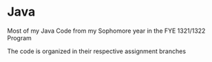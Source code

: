 # Java
Most of my Java Code from my Sophomore year in the FYE 1321/1322 Program

The code is organized in their respective assignment branches
